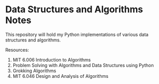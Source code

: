# Data Structures and Algorithms Notes

This repository will hold my Python implementations of various data structures and algorithms.

Resources:

1. MIT 6.006 Introduction to Algorithms
2. Problem Solving with Algorithms and Data Structures using Python
3. Grokking Algorithms
4. MIT 6.046 Design and Analysis of Algorithms

